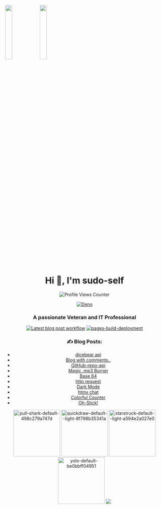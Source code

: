 <img src="https://user-images.githubusercontent.com/65187002/144930161-2f783401-8d27-4fdf-a2f7-cc0ba32f1f1f.gif" width="21%" style="display:inline;" />
<img src="https://user-images.githubusercontent.com/65187002/144930161-2f783401-8d27-4fdf-a2f7-cc0ba32f1f1f.gif" width="21%" style="display:inline;" />

<div align="center">
  <h1>Hi 👋, I'm sudo-self</h1>
  <img src="https://komarev.com/ghpvc/?username=sudo-self&style=flat-square&color=blue" alt="Profile Views Counter" />
  
  [![Deno](https://github.com/sudo-self/psx.deno/actions/workflows/deno.yml/badge.svg)](https://github.com/sudo-self/psx.deno/actions/workflows/deno.yml)
  
  <h3>A passionate Veteran and IT Professional</h3>

  [![Latest blog post workflow](https://github.com/sudo-self/sudo-self/actions/workflows/blogpost.yml/badge.svg?branch=main)](https://github.com/sudo-self/sudo-self/actions/workflows/blogpost.yml) 
  [![pages-build-deployment](https://github.com/sudo-self/sudo-self/actions/workflows/pages/pages-build-deployment/badge.svg)](https://github.com/sudo-self/sudo-self/actions/workflows/pages/pages-build-deployment)  
  
  ### :writing_hand: Blog Posts:
  <!-- BLOG-POST-LIST:START -->
  - [dicebear api](https://dev.to/sudo-self/dicebear-api-m59)
  - [Blog with comments..](https://dev.to/sudo-self/blog-with-comments-1314)
  - [GitHub-repo-api](https://dev.to/sudo-self/github-repos-284g)
  - [Magic .mp3 Burner](https://dev.to/sudo-self/magic-mp3-burner-49bo)
  - [Base 64](https://dev.to/sudo-self/base-64-2pa0)
  - [http request](https://dev.to/sudo-self/http-request-200-ok-4li2)
  - [Dark Mode](https://dev.to/sudo-self/dark-mode-23dd)
  - [htmx chat](https://dev.to/sudo-self/htmx-chat-2bn3)
  - [Colorful Counter](https://dev.to/sudo-self/colorful-counter-cph)
  - [Oh-Stick!](https://dev.to/sudo-self/oh-stick-1dfl)
  <!-- BLOG-POST-LIST:END -->
  
  <img width="148" alt="pull-shark-default-498c279a747d" src="https://github.com/sudo-self/sudo-self/assets/119916323/591566e1-cd9a-445c-9d0b-82ca60b4c37f" />
  <img width="148" alt="quickdraw-default--light-8f798b35341a" src="https://github.com/sudo-self/sudo-self/assets/119916323/9d692e82-ae9f-4703-9355-74a0e8bebbfe" />
  <img width="148" alt="starstruck-default--light-a594e2a027e0" src="https://github.com/sudo-self/sudo-self/assets/119916323/5c4f6626-7c67-4277-97a6-b67b77d08953" />
  <img width="148" alt="yolo-default-be0bbff04951" src="https://github.com/sudo-self/sudo-self/assets/119916323/f135932f-d44f-4bb9-b72a-ac23219112bc" />

  <a href="https://github.com/ryo-ma/github-profile-trophy">
    <img src="https://github-profile-trophy.vercel.app/?username=sudo-self&column=3&theme=onedark" />
  </a>
</div>





